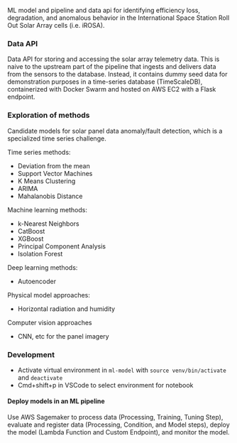 ML model and pipeline and data api for identifying efficiency loss, degradation, and anomalous behavior in the International Space Station Roll Out Solar Array cells (i.e. iROSA).

### Data API
Data API for storing and accessing the solar array telemetry data.  This is naive to the upstream part of the pipeline that ingests and delivers data from the sensors to the database.  Instead, it contains dummy seed data for demonstration purposes in a time-series database (TimeScaleDB), containerized with Docker Swarm and hosted on AWS EC2 with a Flask endpoint.

### Exploration of methods
Candidate models for solar panel data anomaly/fault detection, which is a specialized time series challenge.

Time series methods:
* Deviation from the mean
* Support Vector Machines
* K Means Clustering
* ARIMA
* Mahalanobis Distance 

Machine learning methods:
* k-Nearest Neighbors
* CatBoost
* XGBoost
* Principal Component Analysis
* Isolation Forest

Deep learning methods:
* Autoencoder

Physical model approaches:
* Horizontal radiation and humidity

Computer vision approaches
* CNN, etc for the panel imagery

### Development

* Activate virtual environment in `ml-model` with `source venv/bin/activate` and `deactivate`
* Cmd+shift+p in VSCode to select environment for notebook

#### Deploy models in an ML pipeline
Use AWS Sagemaker to process data (Processing, Training, Tuning Step), evaluate and register data (Processing, Condition, and Model steps), deploy the model (Lambda Function and Custom Endpoint), and monitor the model.
